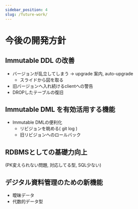```yaml
---
sidebar_position: 4
slug: /future-work/
---
```


# 今後の開発方針

## Immutable DDL の改善

- バージョンが乱立してしまう -> upgrade 案内, auto-upgrade
  - スライドから図を取る
- 旧バージョンへ入れ続けるclientへの警告
- DROPしたテーブルの復旧

## Immutable DML を有効活用する機能

- Immutable DMLの便利化
  - リビジョンを眺める( git log )
  - 旧リビジョンへのロールバック

## RDBMSとしての基礎力向上

(PK変えられない問題, 対応してる型, SQL少ない)

## デジタル資料管理のための新機能

- 曖昧データ
- 代数的データ型
